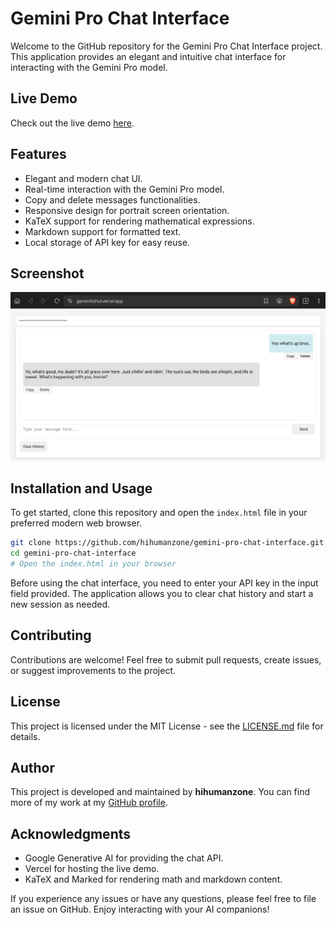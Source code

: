 # Gemini Pro Chat Interface

Welcome to the GitHub repository for the Gemini Pro Chat Interface project. This application provides an elegant and intuitive chat interface for interacting with the Gemini Pro model.

## Live Demo

Check out the live demo [here](https://geminihzhui.vercel.app/).

## Features

- Elegant and modern chat UI.
- Real-time interaction with the Gemini Pro model.
- Copy and delete messages functionalities.
- Responsive design for portrait screen orientation.
- KaTeX support for rendering mathematical expressions.
- Markdown support for formatted text.
- Local storage of API key for easy reuse.

## Screenshot

![](./img/ss.jpg)

## Installation and Usage

To get started, clone this repository and open the `index.html` file in your preferred modern web browser.

```bash
git clone https://github.com/hihumanzone/gemini-pro-chat-interface.git
cd gemini-pro-chat-interface
# Open the index.html in your browser
```

Before using the chat interface, you need to enter your API key in the input field provided. The application allows you to clear chat history and start a new session as needed.

## Contributing

Contributions are welcome! Feel free to submit pull requests, create issues, or suggest improvements to the project.

## License

This project is licensed under the MIT License - see the [LICENSE.md](LICENSE) file for details.

## Author

This project is developed and maintained by **hihumanzone**. You can find more of my work at my [GitHub profile](https://github.com/hihumanzone).

## Acknowledgments

- Google Generative AI for providing the chat API.
- Vercel for hosting the live demo.
- KaTeX and Marked for rendering math and markdown content.

If you experience any issues or have any questions, please feel free to file an issue on GitHub. Enjoy interacting with your AI companions!
